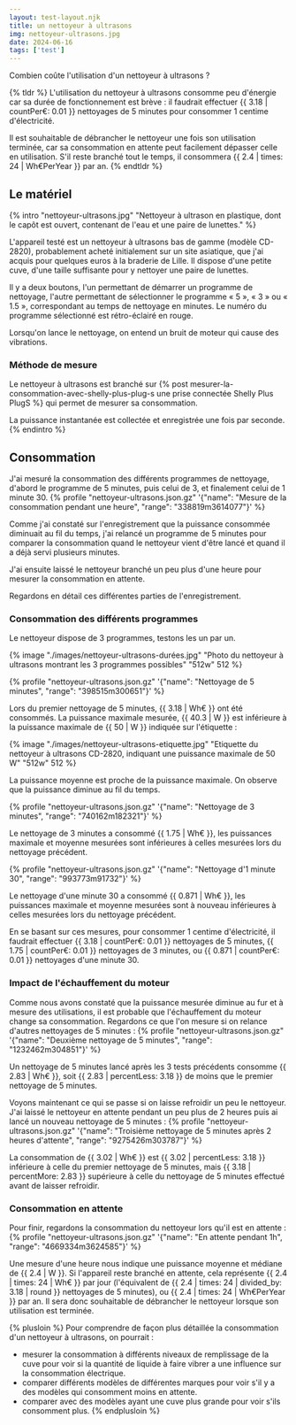 ```yaml
---
layout: test-layout.njk 
title: un nettoyeur à ultrasons
img: nettoyeur-ultrasons.jpg
date: 2024-06-16
tags: ['test']
---
```


Combien coûte l'utilisation d'un nettoyeur à ultrasons ?
<!-- excerpt -->

{% tldr %}
L'utilisation du nettoyeur à ultrasons consomme peu d'énergie car sa durée de fonctionnement est brève : il faudrait effectuer {{ 3.18 | countPer€: 0.01 }} nettoyages de 5 minutes pour consommer 1 centime d'électricité.

Il est souhaitable de débrancher le nettoyeur une fois son utilisation terminée, car sa consommation en attente peut facilement dépasser celle en utilisation. S'il reste branché tout le temps, il consommera {{ 2.4 | times: 24 | Wh€PerYear }} par an.
{% endtldr %}

## Le matériel
{% intro "nettoyeur-ultrasons.jpg" "Nettoyeur à ultrason en plastique, dont le capôt est ouvert, contenant de l'eau et une paire de lunettes." %}

L'appareil testé est un nettoyeur à ultrasons bas de gamme (modèle CD-2820), probablement acheté initialement sur un site asiatique, que j'ai acquis pour quelques euros à la braderie de Lille. Il dispose d'une petite cuve, d'une taille suffisante pour y nettoyer une paire de lunettes.

Il y a deux boutons, l'un permettant de démarrer un programme de nettoyage, l'autre permettant de sélectionner le programme « 5 », « 3 » ou « 1.5 », correspondant au temps de nettoyage en minutes. Le numéro du programme sélectionné est rétro-éclairé en rouge.

Lorsqu'on lance le nettoyage, on entend un bruit de moteur qui cause des vibrations.

### Méthode de mesure

Le nettoyeur à ultrasons est branché sur {% post mesurer-la-consommation-avec-shelly-plus-plug-s une prise connectée Shelly Plus PlugS %} qui permet de mesurer sa consommation.

La puissance instantanée est collectée et enregistrée une fois par seconde.
{% endintro %}

## Consommation

J'ai mesuré la consommation des différents programmes de nettoyage, d'abord le programme de 5 minutes, puis celui de 3, et finalement celui de 1 minute 30. 
{% profile "nettoyeur-ultrasons.json.gz" '{"name": "Mesure de la consommation pendant une heure", "range": "338819m3614077"}' %}

Comme j'ai constaté sur l'enregistrement que la puissance consommée diminuait au fil du temps, j'ai relancé un programme de 5 minutes pour comparer la consommation quand le nettoyeur vient d'être lancé et quand il a déjà servi plusieurs minutes.

J'ai ensuite laissé le nettoyeur branché un peu plus d'une heure pour mesurer la consommation en attente.

Regardons en détail ces différentes parties de l'enregistrement.

### Consommation des différents programmes

Le nettoyeur dispose de 3 programmes, testons les un par un.

{% image "./images/nettoyeur-ultrasons-durées.jpg" "Photo du nettoyeur à ultrasons montrant les 3 programmes possibles" "512w" 512 %}

{% profile "nettoyeur-ultrasons.json.gz" '{"name": "Nettoyage de 5 minutes", "range": "398515m300651"}' %}

Lors du premier nettoyage de 5 minutes, {{ 3.18 | Wh€ }} ont été consommés. La puissance maximale mesurée, {{ 40.3 | W }} est inférieure à la puissance maximale de {{ 50 | W }} indiquée sur l'étiquette :

{% image "./images/nettoyeur-ultrasons-etiquette.jpg" "Etiquette du nettoyeur à ultrasons CD-2820, indiquant une puissance maximale de 50 W" "512w" 512 %}

La puissance moyenne est proche de la puissance maximale. On observe que la puissance diminue au fil du temps.


{% profile "nettoyeur-ultrasons.json.gz" '{"name": "Nettoyage de 3 minutes", "range": "740162m182321"}' %}

Le nettoyage de 3 minutes a consommé {{ 1.75 | Wh€ }}, les puissances maximale et moyenne mesurées sont inférieures à celles mesurées lors du nettoyage précédent.

{% profile "nettoyeur-ultrasons.json.gz" '{"name": "Nettoyage d\'1 minute 30", "range": "993773m91732"}' %}

Le nettoyage d'une minute 30 a consommé {{ 0.871 | Wh€ }}, les puissances maximale et moyenne mesurées sont à nouveau inférieures à celles mesurées lors du nettoyage précédent.

En se basant sur ces mesures, pour consommer 1 centime d'électricité, il faudrait effectuer {{ 3.18 | countPer€: 0.01 }} nettoyages de 5 minutes, {{ 1.75 | countPer€: 0.01 }} nettoyages de 3 minutes, ou {{ 0.871 | countPer€: 0.01 }} nettoyages d'une minute 30.

### Impact de l'échauffement du moteur

Comme nous avons constaté que la puissance mesurée diminue au fur et à mesure des utilisations, il est probable que l'échauffement du moteur change sa consommation. Regardons ce que l'on mesure si on relance d'autres nettoyages de 5 minutes :
{% profile "nettoyeur-ultrasons.json.gz" '{"name": "Deuxième nettoyage de 5 minutes", "range": "1232462m304851"}' %}

Un nettoyage de 5 minutes lancé après les 3 tests précédents consomme {{ 2.83 | Wh€ }}, soit {{ 2.83 | percentLess: 3.18 }} de moins que le premier nettoyage de 5 minutes.

Voyons maintenant ce qui se passe si on laisse refroidir un peu le nettoyeur. J'ai laissé le nettoyeur en attente pendant un peu plus de 2 heures puis ai lancé un nouveau nettoyage de 5 minutes :
{% profile "nettoyeur-ultrasons.json.gz" '{"name": "Troisième nettoyage de 5 minutes après 2 heures d\'attente", "range": "9275426m303787"}' %}

La consommation de {{ 3.02 | Wh€ }} est {{ 3.02 | percentLess: 3.18 }} inférieure à celle du premier nettoyage de 5 minutes, mais {{ 3.18 | percentMore: 2.83 }} supérieure à celle du nettoyage de 5 minutes effectué avant de laisser refroidir.

### Consommation en attente

Pour finir, regardons la consommation du nettoyeur lors qu'il est en attente :
{% profile "nettoyeur-ultrasons.json.gz" '{"name": "En attente pendant 1h", "range": "4669334m3624585"}' %}

Une mesure d'une heure nous indique une puissance moyenne et médiane de {{ 2.4 | W }}. Si l'appareil reste branché en attente, cela représente {{ 2.4 | times: 24 | Wh€ }} par jour (l'équivalent de {{ 2.4 | times: 24 | divided_by: 3.18 | round }} nettoyages de 5 minutes), ou {{ 2.4 | times: 24 | Wh€PerYear }} par an. Il sera donc souhaitable de débrancher le nettoyeur lorsque son utilisation est terminée.


{% plusloin %}
Pour comprendre de façon plus détaillée la consommation d'un nettoyeur à ultrasons, on pourrait :
- mesurer la consommation à différents niveaux de remplissage de la cuve pour voir si la quantité de liquide à faire vibrer a une influence sur la consommation électrique.
- comparer différents modèles de différentes marques pour voir s'il y a des modèles qui consomment moins en attente.
- comparer avec des modèles ayant une cuve plus grande pour voir s'ils consomment plus.
{% endplusloin %}
